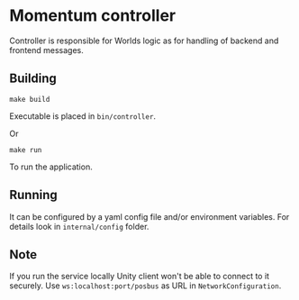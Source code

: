 # Momentum controller

Controller is responsible for Worlds logic as for handling of backend and frontend messages.

## Building

```console
make build
```

Executable is placed in `bin/controller`.

Or
```console
make run
```

To run the application.

## Running

It can be configured by a yaml config file and/or environment variables.
For details look in `internal/config` folder.

## Note

If you run the service locally Unity client won't be able to connect to it securely. Use `ws:localhost:port/posbus` as URL in `NetworkConfiguration`.